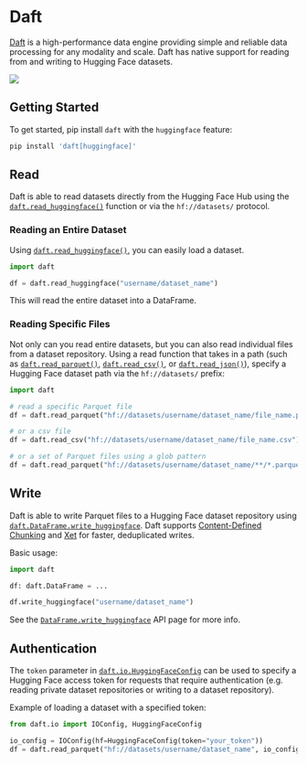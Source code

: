 # Daft

[Daft](https://daft.ai/) is a high-performance data engine providing simple and reliable data processing for any modality and scale. Daft has native support for reading from and writing to Hugging Face datasets.

<div class="flex justify-center">
<img src="https://huggingface.co/datasets/huggingface/documentation-images/resolve/main/hub/daft_hf.png"/>
</div>


## Getting Started

To get started, pip install `daft` with the `huggingface` feature:

```bash
pip install 'daft[huggingface]'
```

## Read

Daft is able to read datasets directly from the Hugging Face Hub using the [`daft.read_huggingface()`](https://docs.daft.ai/en/stable/api/io/#daft.read_huggingface) function or via the `hf://datasets/` protocol.

### Reading an Entire Dataset

Using [`daft.read_huggingface()`](https://docs.daft.ai/en/stable/api/io/#daft.read_huggingface), you can easily load a dataset.


```python
import daft

df = daft.read_huggingface("username/dataset_name")
```

This will read the entire dataset into a DataFrame.

### Reading Specific Files

Not only can you read entire datasets, but you can also read individual files from a dataset repository. Using a read function that takes in a path (such as [`daft.read_parquet()`](https://docs.daft.ai/en/stable/api/io/#daft.read_parquet), [`daft.read_csv()`](https://docs.daft.ai/en/stable/api/io/#daft.read_csv), or [`daft.read_json()`](https://docs.daft.ai/en/stable/api/io/#daft.read_json)), specify a Hugging Face dataset path via the `hf://datasets/` prefix:

```python
import daft

# read a specific Parquet file
df = daft.read_parquet("hf://datasets/username/dataset_name/file_name.parquet")

# or a csv file
df = daft.read_csv("hf://datasets/username/dataset_name/file_name.csv")

# or a set of Parquet files using a glob pattern
df = daft.read_parquet("hf://datasets/username/dataset_name/**/*.parquet")
```

## Write

Daft is able to write Parquet files to a Hugging Face dataset repository using [`daft.DataFrame.write_huggingface`](https://docs.daft.ai/en/stable/api/dataframe/#daft.DataFrame.write_deltalake). Daft supports [Content-Defined Chunking](https://huggingface.co/blog/parquet-cdc) and [Xet](https://huggingface.co/blog/xet-on-the-hub) for faster, deduplicated writes.

Basic usage:

```python
import daft

df: daft.DataFrame = ...

df.write_huggingface("username/dataset_name")
```

See the [`DataFrame.write_huggingface`](https://docs.daft.ai/en/stable/api/dataframe/#daft.DataFrame.write_huggingface) API page for more info.

## Authentication

The `token` parameter in [`daft.io.HuggingFaceConfig`](https://docs.daft.ai/en/stable/api/config/#daft.io.HuggingFaceConfig) can be used to specify a Hugging Face access token for requests that require authentication (e.g. reading private dataset repositories or writing to a dataset repository).

Example of loading a dataset with a specified token:

```python
from daft.io import IOConfig, HuggingFaceConfig

io_config = IOConfig(hf=HuggingFaceConfig(token="your_token"))
df = daft.read_parquet("hf://datasets/username/dataset_name", io_config=io_config)
```
